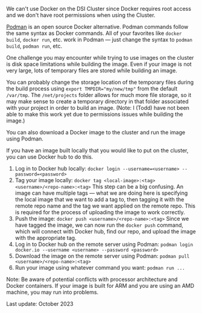 We can't use Docker on the DSI Cluster since Docker requires root access and we don't have root permissions when using the Cluster.

[Podman](https://podman.io/) is an open source Docker alternative. Podman commands follow the same syntax as Docker commands. All of your favorites like `docker build`, `docker run`, etc. work in Podman — just change the syntax to `podman build`, `podman run`, etc.

One challenge you may encounter while trying to use images on the cluster is disk space limitations while building the image. Even if your image is not very large, lots of temporary files are stored while building an image. 

You can probably change the storage location of the temporary files during the build process using `export TMPDIR="my/new/tmp"` from the default `/var/tmp`. The `/net/projects` folder allows for much more file storage, so it may make sense to create a temporary directory in that folder associated with your project in order to build an image. (Note: I (Todd) have not been able to make this work yet due to permissions issues while building the image.)

You can also download a Docker image to the cluster and run the image using Podman.

If you have an image built locally that you would like to put on the cluster, you can use Docker hub to do this.

1.  Log in to Docker hub locally:
`docker login --username=<username> --password=<password>`
2. Tag your image locally:
`docker tag <local-image>:<tag> <username>/<repo-name>:<tag>`
This step can be a big confusing. An image can have multiple tags — what we are doing here is specifying the local image that we want to add a tag to, then tagging it with the remote repo name and the tag we want applied on the remote repo. This is required for the process of uploading the image to work correctly.
3. Push the image:
`docker push <username>/<repo-name>:<tag>`
Since we have tagged the image, we can now run the `docker push` command, which will connect with Docker hub, find our repo, and upload the image with the appropriate tag.
4. Log in to Docker hub on the remote server using Podman:
`podman login docker.io --username <username> --password <password>`
5. Download the image on the remote server using Podman:
`podman pull <username>/<repo-name>:<tag>`
6. Run your image using whatever command you want:
`podman run ...`


Note: Be aware of potential conflicts with processor architecture and Docker containers. If your image is built for ARM and you are using an AMD machine, you may run into problems.

Last update: October 2023